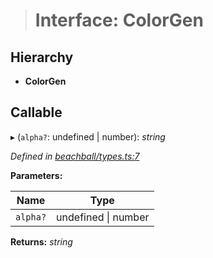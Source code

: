 > # Interface: ColorGen

## Hierarchy

* **ColorGen**

## Callable

▸ (`alpha?`: undefined | number): *string*

*Defined in [beachball/types.ts:7](https://github.com/polkadot-js/ui/blob/038774d/packages/ui-identicon/src/beachball/types.ts#L7)*

**Parameters:**

Name | Type |
------ | ------ |
`alpha?` | undefined \| number |

**Returns:** *string*